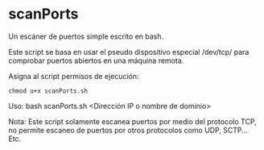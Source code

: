 # scanPorts
Un escáner de puertos simple escrito en bash.

Este script se basa en usar el pseudo dispositivo especial /dev/tcp/ para comprobar puertos abiertos en una máquina remota.

Asigna al script permisos de ejecución:

    chmod u+x scanPorts.sh

Uso: bash scanPorts.sh <Dirección IP o nombre de dominio>

Nota: Este script solamente escanea puertos por medio del protocolo TCP, no permite escaneo de puertos por otros protocolos como UDP, SCTP... Etc.
